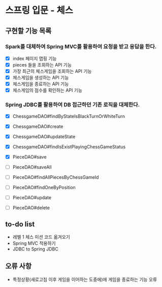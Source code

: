 # 스프링 입문 - 체스

## 구현할 기능 목록

### Spark를 대체하여 Spring MVC를 활용하여 요청을 받고 응답을 한다.
- [x] index 페이지 맵핑 기능
- [x] pieces 들을 조회하는 API 기능
- [x] 가장 최근의 체스게임을 조회하는 API 기능
- [x] 체스게임을 생성하는 API 기능
- [x] 체스게임을 종료하는 API 기능
- [x] 체스게임의 점수를 확인하는 API 기능

###  Spring JDBC를 활용하여 DB 접근하던 기존 로직을 대체한다.
- [x] ChessgameDAO#findByStateIsBlackTurnOrWhiteTurn 
- [x] ChessgameDAO#create
- [x] ChessgameDAO#updateState
- [x] ChessgameDAO#findIsExistPlayingChessGameStatus

- [x] PieceDAO#save
- [ ] PieceDAO#saveAll
- [ ] PieceDAO#findAllPiecesByChessGameId
- [ ] PieceDAO#findOneByPosition
- [ ] PieceDAO#update
- [ ] PieceDAO#delete

## to-do list
* 레벨 1 체스 미션 코드 옮겨오기
* Spring MVC 적용하기
* JDBC to Spring JDBC 

## 오류 사항 
* 특정상황(새로고침 이후 게임을 이어하는 도중에)에 게임을 종료하는 기능 오류  
